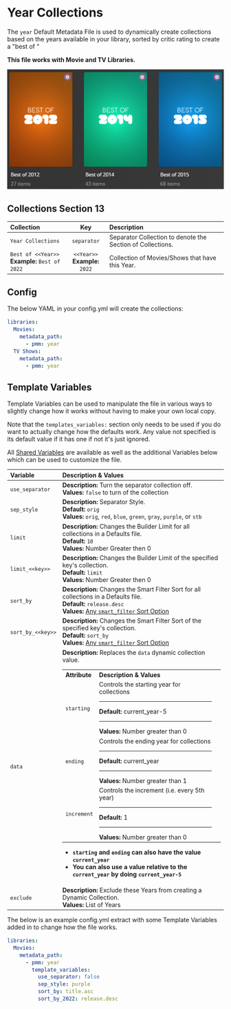 # Year Collections

The `year` Default Metadata File is used to dynamically create collections based on the years available in your library, sorted by critic rating to create a "best of <year>"

**This file works with Movie and TV Libraries.**

![](../images/year.png)

## Collections Section 13

| Collection                                        |                Key                | Description                                                |
|:--------------------------------------------------|:---------------------------------:|:-----------------------------------------------------------|
| `Year Collections`                                |            `separator`            | Separator Collection to denote the Section of Collections. |
| `Best of <<Year>>`<br>**Example:** `Best of 2022` | `<<Year>>`<br>**Example:** `2022` | Collection of Movies/Shows that have this Year.            |

## Config

The below YAML in your config.yml will create the collections:

```yaml
libraries:
  Movies:
    metadata_path:
      - pmm: year
  TV Shows:
    metadata_path:
      - pmm: year
```

## Template Variables

Template Variables can be used to manipulate the file in various ways to slightly change how it works without having to make your own local copy.

Note that the `templates_variables:` section only needs to be used if you do want to actually change how the defaults work. Any value not specified is its default value if it has one if not it's just ignored.

All [Shared Variables](../variables) are available as well as the additional Variables below which can be used to customize the file.

| Variable          | Description & Values                                                                                                                                                                                                                                                                                                                                                                                                                                                                                                                                                                                                                                                                                                                                                                                                                                                                                                                                                                             |
|:------------------|:-------------------------------------------------------------------------------------------------------------------------------------------------------------------------------------------------------------------------------------------------------------------------------------------------------------------------------------------------------------------------------------------------------------------------------------------------------------------------------------------------------------------------------------------------------------------------------------------------------------------------------------------------------------------------------------------------------------------------------------------------------------------------------------------------------------------------------------------------------------------------------------------------------------------------------------------------------------------------------------------------|
| `use_separator`   | **Description:** Turn the separator collection off.<br>**Values:** `false` to turn of the collection                                                                                                                                                                                                                                                                                                                                                                                                                                                                                                                                                                                                                                                                                                                                                                                                                                                                                             |
| `sep_style`       | **Description:** Separator Style.<br>**Default:** `orig`<br>**Values:** `orig`, `red`, `blue`, `green`, `gray`, `purple`, or `stb`                                                                                                                                                                                                                                                                                                                                                                                                                                                                                                                                                                                                                                                                                                                                                                                                                                                               |         
| `limit`           | **Description:** Changes the Builder Limit for all collections in a Defaults file.<br>**Default:** `10`<br>**Values:** Number Greater then 0                                                                                                                                                                                                                                                                                                                                                                                                                                                                                                                                                                                                                                                                                                                                                                                                                                                     |
| `limit_<<key>>`   | **Description:** Changes the Builder Limit of the specified key's collection.<br>**Default:** `limit`<br>**Values:** Number Greater then 0                                                                                                                                                                                                                                                                                                                                                                                                                                                                                                                                                                                                                                                                                                                                                                                                                                                       |
| `sort_by`         | **Description:** Changes the Smart Filter Sort for all collections in a Defaults file.<br>**Default:** `release.desc`<br>**Values:** [Any `smart_filter` Sort Option](../../metadata/builders/smart.md#sort-options)                                                                                                                                                                                                                                                                                                                                                                                                                                                                                                                                                                                                                                                                                                                                                                             |
| `sort_by_<<key>>` | **Description:** Changes the Smart Filter Sort of the specified key's collection.<br>**Default:** `sort_by`<br>**Values:** [Any `smart_filter` Sort Option](../../metadata/builders/smart.md#sort-options)                                                                                                                                                                                                                                                                                                                                                                                                                                                                                                                                                                                                                                                                                                                                                                                       |
| `data`            | **Description:** Replaces the `data` dynamic collection value.<br><table class="clearTable"><tr><th>Attribute</th><th>Description & Values</th></tr><tr><td><code>starting</code></td><td>Controls the starting year for collections<hr><strong>Default:</strong> current_year-5<hr><strong>Values:</strong> Number greater than 0</td></tr><tr><td><code>ending</code></td><td>Controls the ending year for collections<hr><strong>Default:</strong> current_year<hr><strong>Values:</strong> Number greater than 1</td></tr><tr><td><code>increment</code></td><td>Controls the increment (i.e. every 5th year)<hr><strong>Default:</strong> 1<hr><strong>Values:</strong> Number greater than 0</td><td></td></tr></table><ul><li><strong><code>starting</code> and <code>ending</code> can also have the value <code>current_year</code></strong></li><li><strong>You can also use a value relative to the <code>current_year</code> by doing <code>current_year-5</code></strong></li></ul> |
| `exclude`         | **Description:** Exclude these Years from creating a Dynamic Collection.<br>**Values:** List of Years                                                                                                                                                                                                                                                                                                                                                                                                                                                                                                                                                                                                                                                                                                                                                                                                                                                                                            |

The below is an example config.yml extract with some Template Variables added in to change how the file works.

```yaml
libraries:
  Movies:
    metadata_path:
      - pmm: year
        template_variables:
          use_separator: false
          sep_style: purple
          sort_by: title.asc
          sort_by_2022: release.desc
```